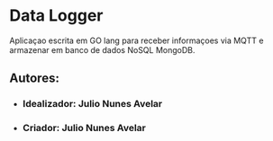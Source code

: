 # Data Logger

Aplicaçao escrita em GO lang para receber informaçoes via MQTT e armazenar em banco de dados NoSQL MongoDB.

## Autores:

- ### Idealizador: Julio Nunes Avelar
- ### Criador: Julio Nunes Avelar